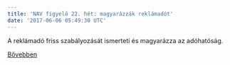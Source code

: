 ```yaml
---
title: 'NAV figyelő 22. hét: magyarázzák reklámadót'
date: '2017-06-06 05:49:30 UTC'
---
```


A reklámadó friss szabályozását ismerteti és magyarázza az adóhatóság.


[Bővebben](http://ift.tt/2rOgX60)
